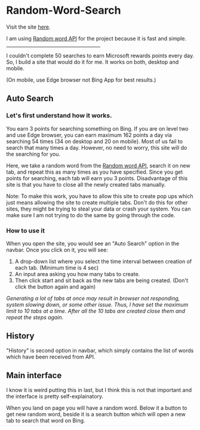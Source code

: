 # Random-Word-Search

Visit the site [here](https://harman-maan42.github.io/Random-Word/).

I am using [Random word API](https://random-word-api.herokuapp.com/home) for the project because it is fast and simple.
<hr width="50%">

I couldn't complete 50 searches to earn Microsoft rewards points every day. So, I build a site that would do it for me. It works on both, desktop and mobile.

(On mobile, use Edge browser not Bing App for best results.)

## Auto Search

### Let's first understand how it works.
You earn 3 points for searching something on Bing. If you are on level two and use Edge browser, you can earn maximum 162 points a day via searching 54 times (34 on desktop and 20 on mobile). 
Most of us fail to search that many times a day. However, no need to worry, this site will do the searching for you.

Here, we take a random word from the [Random word API](https://random-word-api.herokuapp.com/home), search it on new tab, and repeat this as many times as you have specified.
Since you get points for searching, each tab will earn you 3 points.
Disadvantage of this site is that you have to close all the newly created tabs manually.

Note: To make this work, you have to allow this site to create pop ups which just means allowing the site to create multiple tabs.
Don't do this for other sites, they might be trying to steal your data or crash your system.
You can make sure I am not trying to do the same by going through the code.


### How to use it
When you open the site, you would see an "Auto Search" option in the navbar. 
Once you click on it, you will see:
 1. A drop-down list where you select the time interval between creation of each tab. (Minimum time is 4 sec)
 2. An input area asking you how many tabs to create.
 3. Then click start and sit back as the new tabs are being created. (Don't click the button again and again)

*Generating a lot  of tabs at once may result in browser not responding, system slowing down, or some other issue.
Thus, I have set the maximum limit to 10 tabs at a time. After all the 10 tabs are created close them and repeat the steps again.*
 
## History
"History" is second option in navbar, which simply contains the list of words which have been received from API.

## Main interface
I know it is weird putting this in last, but I think this is not that important and the interface is pretty self-explainatory. 

When you land on page you will have a random word. Below it a button to get new random word, beside it is a search button which will open a new tab to search that word on Bing.
